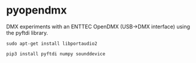 # pyopendmx

DMX experiments with an ENTTEC OpenDMX (USB->DMX interface) using the pyftdi library.

```
sudo apt-get install libportaudio2

pip3 install pyftdi numpy sounddevice
```

